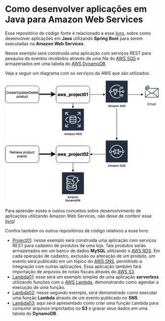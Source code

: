 # Como desenvolver aplicações em Java para Amazon Web Services 

Esse repositório de código fonte é relacionado a esse [livro](http://leanpub.com/amazonwebservice), sobre como desenvolver aplicações em **Java**  utilizando **Spring Boot** para serem executadas na **Amazon Web Services**. 

Nesse exemplo será construída uma aplicação com serviços REST para pesquisa de eventos recebidos através de uma fila do [AWS SQS](https://aws.amazon.com/sqs/) e armazenados em uma tabela do [AWS DynamoDB](https://aws.amazon.com/dynamodb). 

Veja a seguir um diagrama com os serviços da AWS que são utilizados.

![Diagrama da aplicação e serviços AWS utilizados](images/181_dynamodb_01.png)

Para aprender esses e outros conceitos sobre desenvolvimento de aplicações utilizando Amazon Web Services, não deixe de conferir esse [livro](http://leanpub.com/amazonwebservice)!

Confira também os outros repositórios de código relativos a esse livro:

- [Project01](http://github.com/siecola/aws_project01): nesse exemplo será construída uma aplicação com serviços REST para cadastro de produtos de uma loja. Tais produtos serão armazenados em um banco de dados **MySQL** utilizando o [AWS RDS](https://aws.amazon.com/rds/). Em cada operação de cadastro, exclusão ou alteração de um produto, um evento será publicado em um tópico do [AWS SNS](https://aws.amazon.com/sns), permitindo a integração com outras aplicações. Essa aplicação também fará importação de arquivos de notas fiscais através do [AWS S3](https://aws.amazon.com/s3/).
- [Lambda01](https://github.com/siecola/aws_lambda01): esse será um exemplo simples de uma aplicação **serverless** utilizando funções com o [AWS Lambda](https://aws.amazon.com/lambda/), demonstrando como agendar a execução de uma função.
- [Lambda02](https://github.com/siecola/aws_lambda02): nesse segundo exemplo, será demonstrado como executar uma função **Lambda** através de um evento publicado no **SNS**.
- [Lambda03](https://github.com/siecola/aws_lambda03): aqui será apresentado como criar uma função Lambda para consumir arquivos importados no **S3** e gravar seus dados em uma tabela do **DynamoDB**.